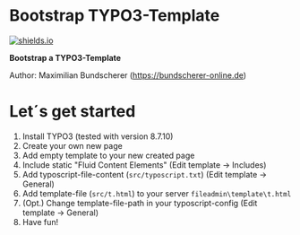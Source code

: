 # Bootstrap TYPO3-Template

[![shields.io](http://img.shields.io/badge/license-Apache2-blue.svg)](http://www.apache.org/licenses/LICENSE-2.0.txt)

**Bootstrap a TYPO3-Template**

Author: Maximilian Bundscherer (https://bundscherer-online.de)

# Let´s get started

1. Install TYPO3 (tested with version 8.7.10)
2. Create your own new page
3. Add empty template to your new created page
4. Include static "Fluid Content Elements" (Edit template -> Includes)
5. Add typoscript-file-content (``src/typoscript.txt``) (Edit template -> General)
6. Add template-file (``src/t.html``) to your server ``fileadmin\template\t.html``
7. (Opt.) Change template-file-path in your typoscript-config (Edit template -> General)
8. Have fun!
